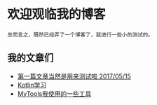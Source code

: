# 欢迎观临我的博客

    总而言之，既然已经弄了一个博客了，就进行一些小的测试的。

## 我的文章们

- [第一篇文章当然是用来测试啦 2017/05/15](https://traburiss.github.io/page/firstPage)
- [Kotlin学习](https://traburiss.github.io/page/Kotlin)
- [MyTools我使用的一些工具](https://github.com/traburiss/MyTools/blob/master/README.md)